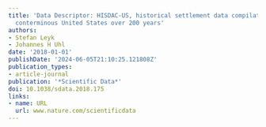 ```yaml
---
title: 'Data Descriptor: HISDAC-US, historical settlement data compilation for the
  conterminous United States over 200 years'
authors:
- Stefan Leyk
- Johannes H Uhl
date: '2018-01-01'
publishDate: '2024-06-05T21:10:25.121808Z'
publication_types:
- article-journal
publication: '*Scientific Data*'
doi: 10.1038/sdata.2018.175
links:
- name: URL
  url: www.nature.com/scientificdata
---
```

